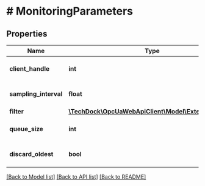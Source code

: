 # # MonitoringParameters

## Properties

Name | Type | Description | Notes
------------ | ------------- | ------------- | -------------
**client_handle** | **int** |  | [optional] [default to 0]
**sampling_interval** | **float** |  | [optional] [default to 0]
**filter** | [**\TechDock\OpcUaWebApiClient\Model\ExtensionObject**](ExtensionObject.md) |  | [optional]
**queue_size** | **int** |  | [optional] [default to 0]
**discard_oldest** | **bool** |  | [optional] [default to false]

[[Back to Model list]](../../README.md#models) [[Back to API list]](../../README.md#endpoints) [[Back to README]](../../README.md)
